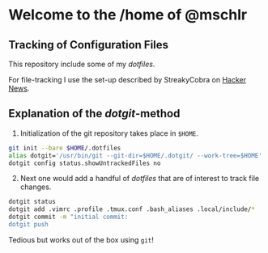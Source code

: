 # Welcome to the /home of @mschlr

## Tracking of Configuration Files

This repository include some of my _dotfiles_.

For file-tracking I use the set-up described by StreakyCobra on 
[Hacker News](https://news.ycombinator.com/item?id=11071754).


## Explanation of the _dotgit_-method

1. Initialization of the git repository takes place in `$HOME`.

```bash
git init --bare $HOME/.dotfiles
alias dotgit='/usr/bin/git --git-dir=$HOME/.dotgit/ --work-tree=$HOME'
dotgit config status.showUntrackedFiles no
```

2. Next one would add a handful of _dotfiles_ that are of interest to track 
file changes.

```bash
dotgit status
dotgit add .vimrc .profile .tmux.conf .bash_aliases .local/include/*
dotgit commit -m "initial commit:
dotgit push
```

Tedious but works out of the box using `git`!

